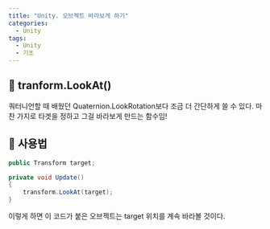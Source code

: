 ```yaml
---
title: "Unity. 오브젝트 바라보게 하기"
categories:
  - Unity
tags:
  - Unity
  - 기초
---
```




## 🌟 tranform.LookAt()

쿼터니언할 때 배웠던 Quaternion.LookRotation보다 조금 더 간단하게 쓸 수 있다. 마찬 가지로 타겟을 정하고 그걸 바라보게 만드는 함수임!



## 🌟 사용법

```c#
public Transform target;

private void Update()
{
    transform.LookAt(target);
}
```

이렇게 하면 이 코드가 붙은 오브젝트는 target 위치를 계속 바라볼 것이다.
